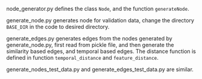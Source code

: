 node_generator.py defines the class `Node`, and the function `generateNode`. 

generate\_node.py generates node for validation data, change the directory `BASE_DIR` in the code to desired directory.

generate\_edges.py generates edges from the nodes generated by generate\_node.py, first read from pickle file, and then generate the similarity based edges, and temporal based edges. The distance function is defined in function `temporal_distance` and `feature_distance`. 

generate\_nodes\_test\_data.py and generate\_edges\_test\_data.py are similar.
